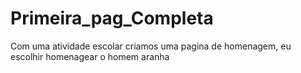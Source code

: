 # Primeira_pag_Completa
Com uma atividade escolar criamos uma pagina de homenagem, eu escolhir homenagear o homem aranha
